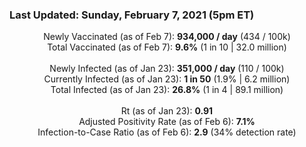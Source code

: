### Last Updated: Sunday, February 7, 2021 (5pm ET)
<p align="center">
Newly Vaccinated (as of Feb 7): <b>934,000 / day</b>
(434 / 100k)<br>
Total Vaccinated (as of Feb 7): <b>9.6%</b>
(1 in 10 | 32.0 million)<br>
<br>
Newly Infected (as of Jan 23): <b>351,000 / day</b> 
(110 / 100k)<br>
Currently Infected (as of Jan 23): <b>1 in 50</b>
(1.9% | 6.2 million)<br>
Total Infected (as of Jan 23): <b>26.8%</b>
(1 in 4 | 89.1 million)<br>
<br>
Rt (as of Jan 23): <b>0.91</b><br>
Adjusted Positivity Rate (as of Feb 6): <b>7.1%</b><br>
Infection-to-Case Ratio (as of Feb 6): <b>2.9</b> (34% detection rate)</p>